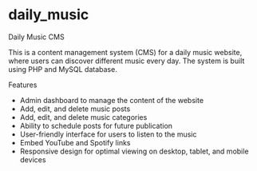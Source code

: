# daily_music

Daily Music CMS

This is a content management system (CMS) for a daily music website, where users can discover different music every day. The system is built using PHP and MySQL database.

Features

- Admin dashboard to manage the content of the website
- Add, edit, and delete music posts
- Add, edit, and delete music categories
- Ability to schedule posts for future publication
- User-friendly interface for users to listen to the music
- Embed YouTube and Spotify links
- Responsive design for optimal viewing on desktop, tablet, and mobile devices
